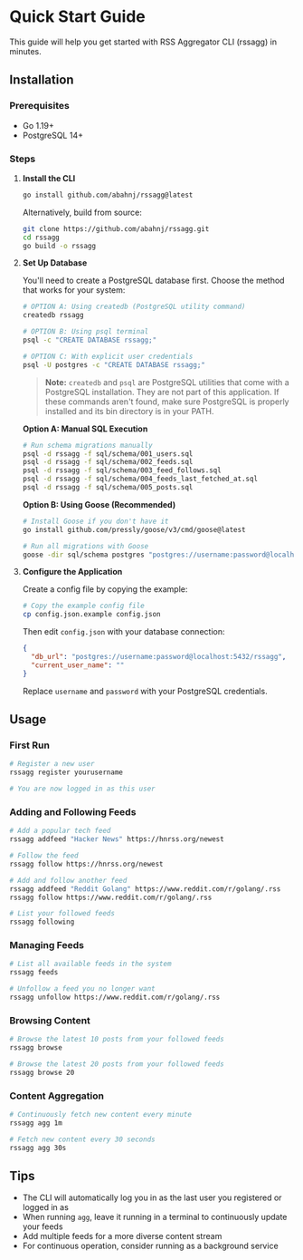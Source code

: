 # Quick Start Guide

This guide will help you get started with RSS Aggregator CLI (rssagg) in minutes.

## Installation

### Prerequisites

- Go 1.19+
- PostgreSQL 14+

### Steps

1. **Install the CLI**

   ```bash
   go install github.com/abahnj/rssagg@latest
   ```

   Alternatively, build from source:

   ```bash
   git clone https://github.com/abahnj/rssagg.git
   cd rssagg
   go build -o rssagg
   ```

2. **Set Up Database**

   You'll need to create a PostgreSQL database first. Choose the method that works for your system:

   ```bash
   # OPTION A: Using createdb (PostgreSQL utility command)
   createdb rssagg                          
   
   # OPTION B: Using psql terminal
   psql -c "CREATE DATABASE rssagg;"        
   
   # OPTION C: With explicit user credentials
   psql -U postgres -c "CREATE DATABASE rssagg;"
   ```

   > **Note:** `createdb` and `psql` are PostgreSQL utilities that come with a PostgreSQL installation.
   > They are not part of this application. If these commands aren't found, make sure PostgreSQL
   > is properly installed and its bin directory is in your PATH.

   **Option A: Manual SQL Execution**
   ```bash
   # Run schema migrations manually
   psql -d rssagg -f sql/schema/001_users.sql
   psql -d rssagg -f sql/schema/002_feeds.sql
   psql -d rssagg -f sql/schema/003_feed_follows.sql
   psql -d rssagg -f sql/schema/004_feeds_last_fetched_at.sql
   psql -d rssagg -f sql/schema/005_posts.sql
   ```

   **Option B: Using Goose (Recommended)**
   ```bash
   # Install Goose if you don't have it
   go install github.com/pressly/goose/v3/cmd/goose@latest
   
   # Run all migrations with Goose
   goose -dir sql/schema postgres "postgres://username:password@localhost:5432/rssagg" up
   ```

3. **Configure the Application**

   Create a config file by copying the example:

   ```bash
   # Copy the example config file
   cp config.json.example config.json
   ```

   Then edit `config.json` with your database connection:

   ```json
   {
     "db_url": "postgres://username:password@localhost:5432/rssagg",
     "current_user_name": ""
   }
   ```

   Replace `username` and `password` with your PostgreSQL credentials.

## Usage

### First Run

```bash
# Register a new user
rssagg register yourusername

# You are now logged in as this user
```

### Adding and Following Feeds

```bash
# Add a popular tech feed
rssagg addfeed "Hacker News" https://hnrss.org/newest

# Follow the feed
rssagg follow https://hnrss.org/newest

# Add and follow another feed
rssagg addfeed "Reddit Golang" https://www.reddit.com/r/golang/.rss
rssagg follow https://www.reddit.com/r/golang/.rss

# List your followed feeds
rssagg following
```

### Managing Feeds

```bash
# List all available feeds in the system
rssagg feeds

# Unfollow a feed you no longer want
rssagg unfollow https://www.reddit.com/r/golang/.rss
```

### Browsing Content

```bash
# Browse the latest 10 posts from your followed feeds
rssagg browse

# Browse the latest 20 posts from your followed feeds
rssagg browse 20
```

### Content Aggregation

```bash
# Continuously fetch new content every minute
rssagg agg 1m

# Fetch new content every 30 seconds
rssagg agg 30s
```

## Tips

- The CLI will automatically log you in as the last user you registered or logged in as
- When running `agg`, leave it running in a terminal to continuously update your feeds
- Add multiple feeds for a more diverse content stream
- For continuous operation, consider running as a background service